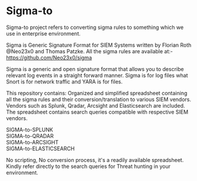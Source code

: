 # Sigma-to
Sigma-to project refers to converting sigma rules to something which we use in enterprise environment.

Sigma is Generic Signature Format for SIEM Systems written by Florian Roth @Neo23x0 and Thomas Patzke. All the sigma rules are available at:- https://github.com/Neo23x0/sigma 

Sigma is a generic and open signature format that allows you to describe relevant log events in a straight forward manner. 
Sigma is for log files what Snort is for network traffic and YARA is for files.

This repository contains: 
Organized and simplified spreadsheet containing all the sigma rules and their conversion/translation to various SIEM vendors.
Vendors such as Splunk, Qradar, Arcsight and Elasticsearch are included. The spreadsheet contains search queries compatible with respective SIEM vendors.

SIGMA-to-SPLUNK                                                                                                                             
SIGMA-to-QRADAR                                                                                                                               
SIGMA-to-ARCSIGHT                                                                                                                             
SIGMA-to-ELASTICSEARCH



No scripting, No conversion process, it's a readily available spreadsheet.
Kindly refer directly to the search queries for Threat hunting in your environment.


